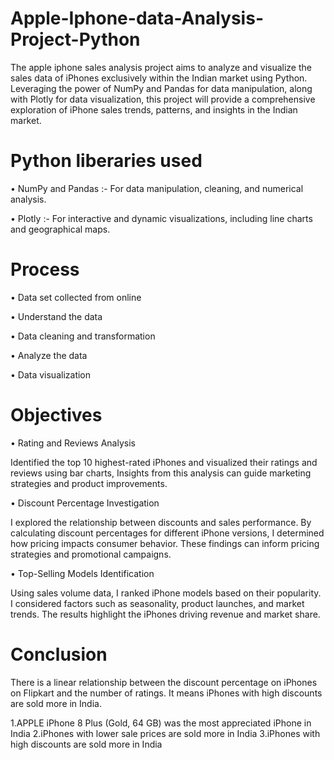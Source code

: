 # Apple-Iphone-data-Analysis-Project-Python

The apple iphone sales analysis project aims to analyze and visualize the sales data of iPhones exclusively within the Indian market using Python. Leveraging the power of NumPy and Pandas for data manipulation, along with Plotly for data visualization, this project will provide a comprehensive exploration of iPhone sales trends, patterns, and insights in the Indian market.

# Python liberaries used

•	NumPy and Pandas :- For data manipulation, cleaning, and numerical analysis.

•	Plotly :- For interactive and dynamic visualizations, including line charts and geographical maps.


# Process

•	Data set collected from online

•	Understand the data

•	Data cleaning and transformation

•	Analyze the data

•	Data visualization


# Objectives

•	Rating and Reviews Analysis 
  
   Identified the top 10 highest-rated iPhones and visualized their ratings and reviews using bar charts, Insights from this analysis can guide marketing 
   strategies and product improvements.
  
•	Discount Percentage Investigation  
  
   I explored the relationship between discounts and sales performance. By calculating discount percentages for different iPhone versions, I determined 
   how pricing impacts consumer behavior. These findings can inform pricing strategies and promotional campaigns.
  
•	Top-Selling Models Identification 
  
   Using sales volume data, I ranked iPhone models based on their popularity. I considered factors such as seasonality, product launches, and market 
   trends. The results highlight the iPhones driving revenue and market share. 


# Conclusion

There is a linear relationship between the discount percentage on iPhones on Flipkart and the number of ratings. It means iPhones with high discounts are sold more in India.

1.APPLE iPhone 8 Plus (Gold, 64 GB) was the most appreciated iPhone in India 2.iPhones with lower sale prices are sold more in India 3.iPhones with high discounts are sold more in India













